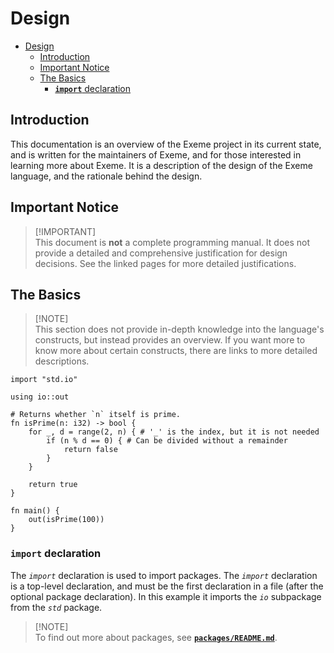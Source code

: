 # Design

- [Design](#design)
  - [Introduction](#introduction)
  - [Important Notice](#important-notice)
  - [The Basics](#the-basics)
    - [**`import`** declaration](#import-declaration)

## Introduction

This documentation is an overview of the Exeme project in its current state, and is written for the maintainers of Exeme, and for those interested in learning more about Exeme. It is a description of the design of the Exeme language, and the rationale behind the design.

## Important Notice

> [!IMPORTANT]\
> This document is **not** a complete programming manual. It does not provide a detailed and comprehensive justification for design decisions. See the linked pages for more detailed justifications.

## The Basics

> [!NOTE]\
> This section does not provide in-depth knowledge into the language's constructs, but instead provides an overview. If you want more to know more about certain constructs, there are links to more detailed descriptions.

```exeme
import "std.io"

using io::out

# Returns whether `n` itself is prime.
fn isPrime(n: i32) -> bool {
    for _, d = range(2, n) { # '_' is the index, but it is not needed
        if (n % d == 0) { # Can be divided without a remainder
            return false
        }
    }

    return true
}

fn main() {
    out(isPrime(100))
}
```

### **`import`** declaration

The *`import`* declaration is used to import packages. The *`import`* declaration is a top-level declaration, and must be the first declaration in a file (after the optional package declaration). In this example it imports the *`io`* subpackage from the *`std`* package.

> [!NOTE]\
> To find out more about packages, see **[`packages/README.md`](packages/README.md)**.